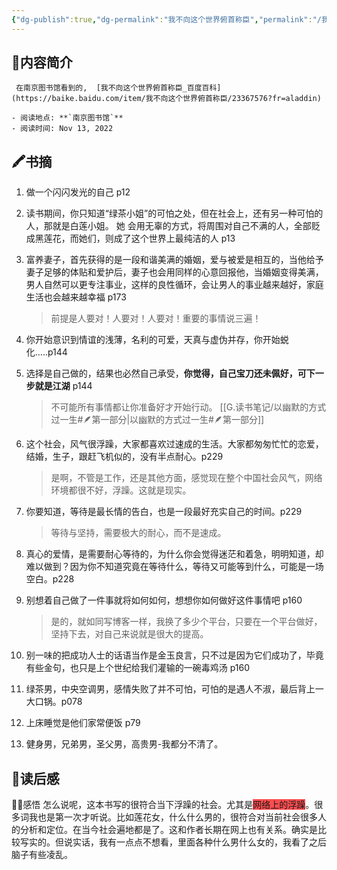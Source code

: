 ```yaml
---
{"dg-publish":true,"dg-permalink":"我不向这个世界俯首称臣","permalink":"/我不向这个世界俯首称臣/","noteIcon":"","created":"2022-12-13","updated":""}
---
```



## 📜**内容简介**

```ad-note
 在南京图书馆看到的,  [我不向这个世界俯首称臣_百度百科](https://baike.baidu.com/item/我不向这个世界俯首称臣/23367576?fr=aladdin)

- 阅读地点: **`南京图书馆`**
- 阅读时间: Nov 13, 2022

```

## 🖍️书摘

1. 做一个闪闪发光的自己 p12

2. 读书期间，你只知道“绿茶小姐”的可怕之处，但在社会上，还有另一种可怕的人，那就是白莲小姐。 她 会用无辜的方式，将周围对自己不满的人，全部贬成黑莲花，而她们，则成了这个世界上最纯洁的人 p13

3. 富养妻子，首先获得的是一段和谐美满的婚姻，爱与被爱是相互的，当他给予妻子足够的体贴和爱护后，妻子也会用同样的心意回报他，当婚姻变得美满，男人自然可以更专注事业，这样的良性循环，会让男人的事业越来越好，家庭生活也会越来越幸福  p173
    >前提是人要对！人要对！人要对！重要的事情说三遍！

5. 你开始意识到情谊的浅薄，名利的可爱，天真与虚伪并存，你开始蜕化…..p144

6. 选择是自己做的，结果也必然自己承受，**你觉得，自己宝刀还未佩好，可下一步就是江湖** p144
    >不可能所有事情都让你准备好才开始行动。 [[G.读书笔记/以幽默的方式过一生#🪶第一部分\|以幽默的方式过一生#🪶第一部分]]


6. 这个社会，风气很浮躁，大家都喜欢过速成的生活。大家都匆匆忙忙的恋爱，结婚，生子，跟赶飞机似的，没有半点耐心。p229
    >是啊，不管是工作，还是其他方面，感觉现在整个中国社会风气，网络环境都很不好，浮躁。这就是现实。

7. 你要知道，等待是最长情的告白，也是一段最好充实自己的时间。p229
     >等待与坚持，需要极大的耐心，而不是速成。


8. 真心的爱情，是需要耐心等待的，为什么你会觉得迷茫和着急，明明知道，却难以做到？因为你不知道究竟在等待什么，等待又可能等到什么，可能是一场空白。p228

9. 别想着自己做了一件事就将如何如何，想想你如何做好这件事情吧 p160
     >是的，就如同写博客一样，我换了多少个平台，只要在一个平台做好，坚持下去，对自己来说就是很大的提高。

10. 别一味的把成功人士的话语当作是金玉良言，只不过是因为它们成功了，毕竟有些金句，也只是上个世纪给我们灌输的一碗毒鸡汤 p160
11. 绿茶男，中央空调男，感情失败了并不可怕，可怕的是遇人不淑，最后背上一大口锅。p078
12. 上床睡觉是他们家常便饭  p79
13. 健身男，兄弟男，圣父男，高贵男-我都分不清了。

## 🌟读后感

🧙‍♂️感悟   怎么说呢，这本书写的很符合当下浮躁的社会。尤其是<span style="background:#ff4d4f">网络上的浮躁</span>。很多词我也是第一次才听说。比如莲花女，什么什么男的，很符合对当前社会很多人的分析和定位。在当今社会遍地都是了。这和作者长期在网上也有关系。确实是比较写实的。但说实话，我有一点点不想看，里面各种什么男什么女的，我看了之后脑子有些凌乱。
